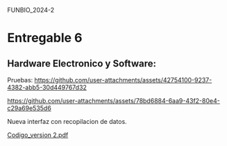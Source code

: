 FUNBIO_2024-2
# Entregable 6
## Hardware Electronico y Software:
Pruebas:
https://github.com/user-attachments/assets/42754100-9237-4382-abb5-30d449767d32


https://github.com/user-attachments/assets/78bd6884-6aa9-43f2-80e4-c29a69e535d6


Nueva interfaz con recopilacion de datos.

[Codigo_version 2.pdf](https://github.com/user-attachments/files/17641201/Codigo_version.2.pdf)




